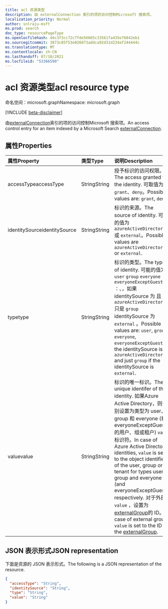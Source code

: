 ```yaml
---
title: acl 资源类型
description: 由 externalConnection 索引的项的访问控制Microsoft 搜索项。
localization_priority: Normal
author: snlraju-msft
ms.prod: search
doc_type: resourcePageType
ms.openlocfilehash: d4c3f3cc72c7fde56665c33561fa435e76842eb1
ms.sourcegitcommit: 3873c85f53e026073addca92d31d234af244444c
ms.translationtype: MT
ms.contentlocale: zh-CN
ms.lasthandoff: 07/10/2021
ms.locfileid: "53366590"
---
```

# <a name="acl-resource-type"></a><span data-ttu-id="8266a-103">acl 资源类型</span><span class="sxs-lookup"><span data-stu-id="8266a-103">acl resource type</span></span>

<span data-ttu-id="8266a-104">命名空间：microsoft.graph</span><span class="sxs-lookup"><span data-stu-id="8266a-104">Namespace: microsoft.graph</span></span>

[!INCLUDE [beta-disclaimer](../../includes/beta-disclaimer.md)]

<span data-ttu-id="8266a-105">由[externalConnection](externalconnection.md)索引的项的访问控制Microsoft 搜索项。</span><span class="sxs-lookup"><span data-stu-id="8266a-105">An access control entry for an item indexed by a Microsoft Search [externalConnection](externalconnection.md).</span></span>

## <a name="properties"></a><span data-ttu-id="8266a-106">属性</span><span class="sxs-lookup"><span data-stu-id="8266a-106">Properties</span></span>

| <span data-ttu-id="8266a-107">属性</span><span class="sxs-lookup"><span data-stu-id="8266a-107">Property</span></span>       | <span data-ttu-id="8266a-108">类型</span><span class="sxs-lookup"><span data-stu-id="8266a-108">Type</span></span>   | <span data-ttu-id="8266a-109">说明</span><span class="sxs-lookup"><span data-stu-id="8266a-109">Description</span></span>                                        |
|:---------------|:-------|:---------------------------------------------------|
| <span data-ttu-id="8266a-110">accessType</span><span class="sxs-lookup"><span data-stu-id="8266a-110">accessType</span></span>     | <span data-ttu-id="8266a-111">String</span><span class="sxs-lookup"><span data-stu-id="8266a-111">String</span></span> | <span data-ttu-id="8266a-112">授予标识的访问权限。</span><span class="sxs-lookup"><span data-stu-id="8266a-112">The access granted to the identity.</span></span> <span data-ttu-id="8266a-113">可取值为：`grant`、`deny`。</span><span class="sxs-lookup"><span data-stu-id="8266a-113">Possible values are: `grant`, `deny`.</span></span> |
| <span data-ttu-id="8266a-114">identitySource</span><span class="sxs-lookup"><span data-stu-id="8266a-114">identitySource</span></span> | <span data-ttu-id="8266a-115">String</span><span class="sxs-lookup"><span data-stu-id="8266a-115">String</span></span> | <span data-ttu-id="8266a-116">标识的来源。</span><span class="sxs-lookup"><span data-stu-id="8266a-116">The source of identity.</span></span> <span data-ttu-id="8266a-117">可能的值为 `azureActiveDirectory` 或 `external`。</span><span class="sxs-lookup"><span data-stu-id="8266a-117">Possible values are `azureActiveDirectory` or `external`.</span></span>           |
| <span data-ttu-id="8266a-118">type</span><span class="sxs-lookup"><span data-stu-id="8266a-118">type</span></span>           | <span data-ttu-id="8266a-119">String</span><span class="sxs-lookup"><span data-stu-id="8266a-119">String</span></span> | <span data-ttu-id="8266a-120">标识的类型。</span><span class="sxs-lookup"><span data-stu-id="8266a-120">The type of identity.</span></span> <span data-ttu-id="8266a-121">可能的值为 `user` `group` `everyone` `everyoneExceptGuests` ：、，如果 identitySource 为 且 `azureActiveDirectory` 只是 `group` identitySource 为 `external` 。</span><span class="sxs-lookup"><span data-stu-id="8266a-121">Possible values are: `user`, `group`, `everyone`, `everyoneExceptGuests` if the identitySource is `azureActiveDirectory` and just `group` if the identitySource is `external`.</span></span> |
| <span data-ttu-id="8266a-122">value</span><span class="sxs-lookup"><span data-stu-id="8266a-122">value</span></span>          | <span data-ttu-id="8266a-123">String</span><span class="sxs-lookup"><span data-stu-id="8266a-123">String</span></span> | <span data-ttu-id="8266a-124">标识的唯一标识。</span><span class="sxs-lookup"><span data-stu-id="8266a-124">The unique identifer of the identity.</span></span> <span data-ttu-id="8266a-125">如果Azure Active Directory，则分别设置为类型为 user、group 和 everyone (和 everyoneExceptGuests 的用户、组或租户) `value` 标识符。</span><span class="sxs-lookup"><span data-stu-id="8266a-125">In case of Azure Active Directory identities, `value` is set to the object identifier of the user, group or tenant for types user, group and everyone (and everyoneExceptGuests) respectively.</span></span> <span data-ttu-id="8266a-126">对于外部组 `value` ，设置为 [externalGroup](externalgroup.md)的 ID。</span><span class="sxs-lookup"><span data-stu-id="8266a-126">In case of external groups `value` is set to the ID of the [externalGroup](externalgroup.md).</span></span>|

## <a name="json-representation"></a><span data-ttu-id="8266a-127">JSON 表示形式</span><span class="sxs-lookup"><span data-stu-id="8266a-127">JSON representation</span></span>

<span data-ttu-id="8266a-128">下面是资源的 JSON 表示形式。</span><span class="sxs-lookup"><span data-stu-id="8266a-128">The following is a JSON representation of the resource.</span></span>

<!-- {
  "blockType": "resource",
  "optionalProperties": [

  ],
  "@odata.type": "microsoft.graph.acl",
  "baseType": null
}-->

```json
{
  "accessType": "String",
  "identitySource": "String",
  "type": "String",
  "value": "String"
}
```

<!-- uuid: 16cd6b66-4b1a-43a1-adaf-3a886856ed98
2019-02-04 14:57:30 UTC -->
<!-- {
  "type": "#page.annotation",
  "description": "acl resource",
  "keywords": "",
  "section": "documentation",
  "tocPath": ""
}-->
